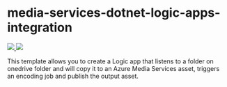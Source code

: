 # media-services-dotnet-logic-apps-integration
<a href="https://portal.azure.com/#create/Microsoft.Template/uri/https%3A%2F%2Fraw.githubusercontent.com%2Fxpouyat%2FtestLA%2Fmaster%2FFirstSample%2Fazuredeploy.json" target="_blank">
    <img src="http://azuredeploy.net/deploybutton.png"/>
</a>
<a href="http://armviz.io/#/?load=https%3A%2F%2Fraw.githubusercontent.com%2Fxpouyat%2FtestLA%2Fmaster%2FFirstSample%2Fazuredeploy.json" target="_blank">
    <img src="http://armviz.io/visualizebutton.png"/>
</a>

This template allows you to create a Logic app that listens to a folder on onedrive folder and will copy it to an Azure Media Services asset, triggers an encoding job and publish the output asset.
